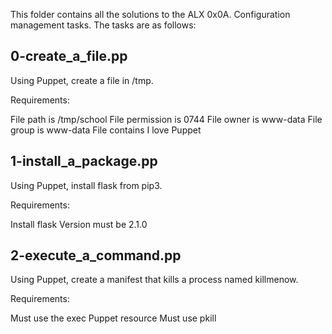 This folder contains all the solutions to the ALX 0x0A. Configuration management tasks. The tasks are as  follows:


## 0-create_a_file.pp ##
Using Puppet, create a file in /tmp.

Requirements:

File path is /tmp/school
File permission is 0744
File owner is www-data
File group is www-data
File contains I love Puppet

## 1-install_a_package.pp ##
Using Puppet, install flask from pip3.

Requirements:

Install flask
Version must be 2.1.0

## 2-execute_a_command.pp ##
Using Puppet, create a manifest that kills a process named killmenow.

Requirements:

Must use the exec Puppet resource
Must use pkill
